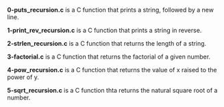 **0-puts_recursion.c** is a C function that prints a string, followed by a new line.

**1-print_rev_recursion.c** is a C function that prints a string in reverse.

**2-strlen_recursion.c** is a C function that returns the length of a string.

**3-factorial.c** is a C function that returns the factorial of a given number.

**4-pow_recursion.c** is a C function that returns the value of x raised to the power of y.

**5-sqrt_recursion.c** is a C function thta returns the natural square root of a number.
